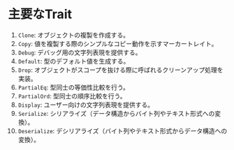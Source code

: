 # 主要なTrait

1. `Clone`: オブジェクトの複製を作成する。
2. `Copy`: 値を複製する際のシンプルなコピー動作を示すマーカートレイト。
3. `Debug`: デバッグ用の文字列表現を提供する。
4. `Default`: 型のデフォルト値を生成する。
5. `Drop`: オブジェクトがスコープを抜ける際に呼ばれるクリーンアップ処理を実装。
6. `PartialEq`: 型同士の等価性比較を行う。
7. `PartialOrd`: 型同士の順序比較を行う。
8. `Display`: ユーザー向けの文字列表現を提供する。
9. `Serialize`: シリアライズ（データ構造からバイト列やテキスト形式への変換）。
10. `Deserialize`: デシリアライズ（バイト列やテキスト形式からデータ構造への変換）。
